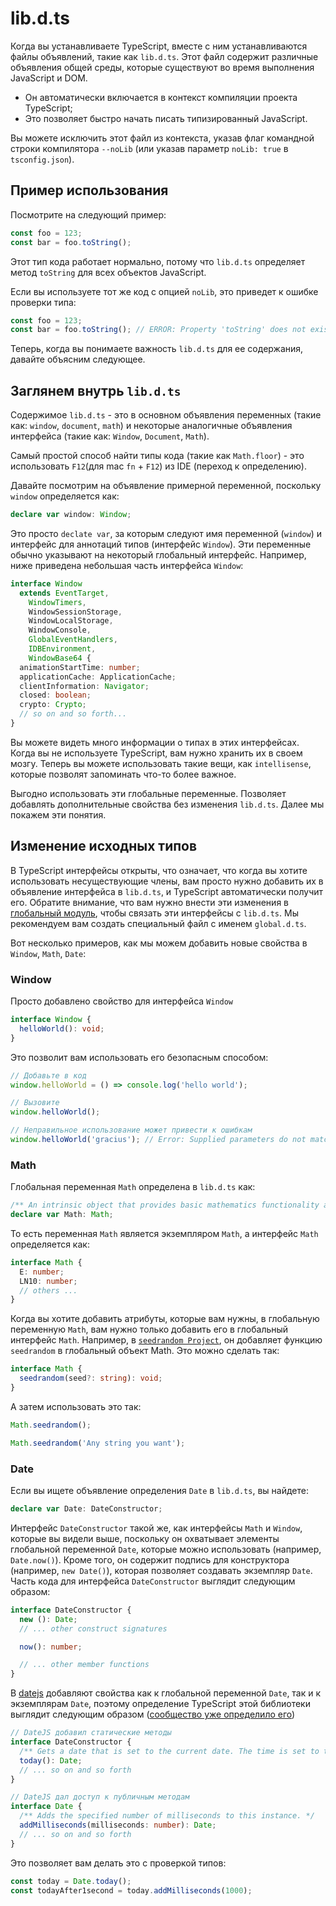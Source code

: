 # lib.d.ts

Когда вы устанавливаете TypeScript, вместе с ним устанавливаются файлы объявлений, такие как `lib.d.ts`. Этот файл содержит различные объявления общей среды, которые существуют во время выполнения JavaScript и DOM.

* Он автоматически включается в контекст компиляции проекта TypeScript;
* Это позволяет быстро начать писать типизированный JavaScript.

Вы можете исключить этот файл из контекста, указав флаг командной строки компилятора `--noLib` \(или указав параметр `noLib: true` в `tsconfig.json`\).

## Пример использования

Посмотрите на следующий пример:

```typescript
const foo = 123;
const bar = foo.toString();
```

Этот тип кода работает нормально, потому что `lib.d.ts` определяет метод `toString` для всех объектов JavaScript.

Если вы используете тот же код с опцией `noLib`, это приведет к ошибке проверки типа:

```typescript
const foo = 123;
const bar = foo.toString(); // ERROR: Property 'toString' does not exist on type 'number'
```

Теперь, когда вы понимаете важность `lib.d.ts` для ее содержания, давайте объясним следующее.

## Заглянем внутрь `lib.d.ts`

Содержимое `lib.d.ts` - это в основном объявления переменных \(такие как: `window`, `document`, `math`\) и некоторые аналогичные объявления интерфейса \(такие как: `Window`, `Document`, `Math`\).

Самый простой способ найти типы кода \(такие как `Math.floor`\) - это использовать `F12`\(для mac `fn` + `F12`\) из IDE \(переход к определению\).

Давайте посмотрим на объявление примерной переменной, поскольку `window` определяется как:

```typescript
declare var window: Window;
```

Это просто `declate var`, за которым следуют имя переменной \(`window`\) и интерфейс для аннотаций типов \(интерфейс `Window`\). Эти переменные обычно указывают на некоторый глобальный интерфейс. Например, ниже приведена небольшая часть интерфейса `Window`:

```typescript
interface Window
  extends EventTarget,
    WindowTimers,
    WindowSessionStorage,
    WindowLocalStorage,
    WindowConsole,
    GlobalEventHandlers,
    IDBEnvironment,
    WindowBase64 {
  animationStartTime: number;
  applicationCache: ApplicationCache;
  clientInformation: Navigator;
  closed: boolean;
  crypto: Crypto;
  // so on and so forth...
}
```

Вы можете видеть много информации о типах в этих интерфейсах. Когда вы не используете TypeScript, вам нужно хранить их в своем мозгу. Теперь вы можете использовать такие вещи, как `intellisense`, которые позволят запоминать что-то более важное.

Выгодно использовать эти глобальные переменные. Позволяет добавлять дополнительные свойства без изменения `lib.d.ts`. Далее мы покажем эти понятия.

## Изменение исходных типов

В TypeScript интерфейсы открыты, что означает, что когда вы хотите использовать несуществующие члены, вам просто нужно добавить их в объявление интерфейса в `lib.d.ts`, и TypeScript автоматически получит его. Обратите внимание, что вам нужно внести эти изменения в [глобальный модуль](https://igorfonin.gitbook.io/typescript-book-ru/project/modules), чтобы связать эти интерфейсы с `lib.d.ts`. Мы рекомендуем вам создать специальный файл с именем `global.d.ts`.

Вот несколько примеров, как мы можем добавить новые свойства в `Window`, `Math`, `Date`:

### Window

Просто добавлено свойство для интерфейса `Window`

```typescript
interface Window {
  helloWorld(): void;
}
```

Это позволит вам использовать его безопасным способом:

```typescript
// Добавьте в код
window.helloWorld = () => console.log('hello world');

// Вызовите
window.helloWorld();

// Неправильное использование может привести к ошибкам
window.helloWorld('gracius'); // Error: Supplied parameters do not match the signature of the call target
```

### Math

Глобальная переменная `Math` определена в `lib.d.ts` как:

```typescript
/** An intrinsic object that provides basic mathematics functionality and constants. */
declare var Math: Math;
```

То есть переменная `Math` является экземпляром `Math`, а интерфейс `Math` определяется как:

```typescript
interface Math {
  E: number;
  LN10: number;
  // others ...
}
```

Когда вы хотите добавить атрибуты, которые вам нужны, в глобальную переменную `Math`, вам нужно только добавить его в глобальный интерфейс `Math`. Например, в [`seedrandom Project`](https://www.npmjs.com/package/seedrandom), он добавляет функцию `seedrandom` в глобальный объект Math. Это можно сделать так:

```typescript
interface Math {
  seedrandom(seed?: string): void;
}
```

А затем использовать это так:

```typescript
Math.seedrandom();

Math.seedrandom('Any string you want');
```

### Date

Если вы ищете объявление определения `Date` в `lib.d.ts`, вы найдете:

```typescript
declare var Date: DateConstructor;
```

Интерфейс `DateConstructor` такой же, как интерфейсы `Math` и `Window`, которые вы видели выше, поскольку он охватывает элементы глобальной переменной `Date`, которые можно использовать \(например, `Date.now()`\). Кроме того, он содержит подпись для конструктора \(например, `new Date()`\), которая позволяет создавать экземпляр `Date`. Часть кода для интерфейса `DateConstructor` выглядит следующим образом:

```typescript
interface DateConstructor {
  new (): Date;
  // ... other construct signatures

  now(): number;

  // ... other member functions
}
```

В [datejs](https://github.com/abritinthebay/datejs) добавляют свойства как к глобальной переменной `Date`, так и к экземплярам `Date`, поэтому определение TypeScript этой библиотеки выглядит следующим образом \([сообщество уже определило его](https://github.com/DefinitelyTyped/DefinitelyTyped/blob/master/types/datejs/index.d.ts)\)

```typescript
// DateJS добавил статические методы
interface DateConstructor {
  /** Gets a date that is set to the current date. The time is set to the start of the day (00:00 or 12:00 AM) */
  today(): Date;
  // ... so on and so forth
}

// DateJS дал доступ к публичным методам
interface Date {
  /** Adds the specified number of milliseconds to this instance. */
  addMilliseconds(milliseconds: number): Date;
  // ... so on and so forth
}
```

Это позволяет вам делать это с проверкой типов:

```typescript
const today = Date.today();
const todayAfter1second = today.addMilliseconds(1000);
```

